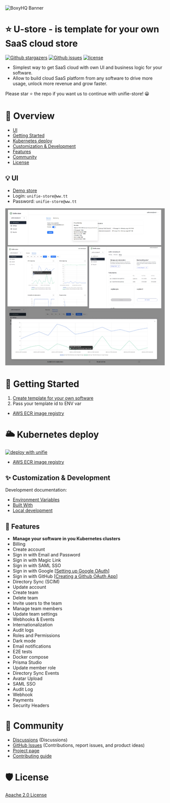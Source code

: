 <picture>
  <source media="(prefers-color-scheme: dark)" srcset="https://avatars.githubusercontent.com/u/164479931?s=256&v=4">
  <source media="(prefers-color-scheme: light)" srcset="https://avatars.githubusercontent.com/u/164479931?s=256&v=4">
  <img alt="BoxyHQ Banner" src="https://avatars.githubusercontent.com/u/164479931?s=256&v=4">
</picture>

# ⭐ U-store - is template for your own SaaS cloud store

<p>
    <a href="https://github.com/unifie-cloud/u-store/stargazers"><img src="https://img.shields.io/github/stars/unifie-cloud/u-store" alt="Github stargazers"></a>
    <a href="https://github.com/unifie-cloud/u-store/issues"><img src="https://img.shields.io/github/issues/unifie-cloud/u-store" alt="Github issues"></a>
    <a href="https://github.com/unifie-cloud/u-store/blob/main/LICENSE"><img src="https://img.shields.io/github/license/unifie-cloud/u-store" alt="license"></a>
</p>
 
- Simplest way to get SaaS cloud with own UI and business logic for your software.
- Allow to build cloud SaaS platform from any software to drive more usage, unlock more revenue and grow faster.

Please star ⭐ the repo if you want us to continue with unifie-store! 😀

# 👋 Overview

- [UI](https://github.com/unifie-cloud/u-store?tab=readme-ov-file#-ui)
- [Getting Started](https://github.com/unifie-cloud/u-store?tab=readme-ov-file#-getting-started)
- [Kubernetes deploy](https://github.com/unifie-cloud/u-store?tab=readme-ov-file#%EF%B8%8F-kubernetes-deploy)
- [Customization & Development](https://github.com/unifie-cloud/u-store?tab=readme-ov-file#-customization--development)
- [Features](https://github.com/unifie-cloud/u-store?tab=readme-ov-file#-features)
- [Community](https://github.com/unifie-cloud/u-store?tab=readme-ov-file#-community)
- [License](https://github.com/unifie-cloud/u-store?tab=readme-ov-file#%EF%B8%8F-license)

## 💡 UI

- [Demo store](https://demo-store.unifie.io)
- Login: `unifie-store@ww.tt`
- Password: `unifie-store@ww.tt`

![UI](docs/images/product-monitoring.webp)

# 🌟 Getting Started

1. [Create template for your own software](https://www.unifie.cloud/doc/docs/User-Guide/templates/)
1. Pass your template id to ENV var

- [AWS ECR image registry](https://gallery.ecr.aws/g4a0y2u8/unifie-store)

# 🌥️ Kubernetes deploy

[![deploy with unifie](https://api.unifie.cloud/deploy-btn/button_unifie-one-click-deploy.gif)](https://unifie.cloud/kubernetes/unifie-project-lf24rvjgzu9rwhd5)

- [AWS ECR image registry](https://gallery.ecr.aws/g4a0y2u8/unifie-store)

## ✨ Customization & Development

Development documentation:

- [Environment Variables](./docs/EnvironmentVariables.md)
- [Built With](https://github.com/unifie-cloud/u-store/tree/staging/packages/store#%EF%B8%8F-built-with)
- [Local development](https://github.com/unifie-cloud/u-store/tree/staging/packages/store#-customization--development)

## 🥇 Features

- **Manage your software in you Kubernetes clusters**
- Billing
- Create account
- Sign in with Email and Password
- Sign in with Magic Link
- Sign in with SAML SSO
- Sign in with Google [[Setting up Google OAuth](https://support.google.com/cloud/answer/6158849?hl=en)]
- Sign in with GitHub [[Creating a Github OAuth App](https://docs.github.com/en/developers/apps/building-oauth-apps/creating-an-oauth-app)]
- Directory Sync (SCIM)
- Update account
- Create team
- Delete team
- Invite users to the team
- Manage team members
- Update team settings
- Webhooks & Events
- Internationalization
- Audit logs
- Roles and Permissions
- Dark mode
- Email notifications
- E2E tests
- Docker compose
- Prisma Studio
- Update member role
- Directory Sync Events
- Avatar Upload
- SAML SSO
- Audit Log
- Webhook
- Payments
- Security Headers

# 🤩 Community

- [Discussions](https://github.com/unifie-cloud/u-store/discussions) (Discussions)
- [GitHub Issues](https://github.com/unifie-cloud/u-store/issues) (Contributions, report issues, and product ideas)
- [Project page](https://github.com/orgs/unifie-cloud/projects/2/views/1)
- [Contributing guide](https://github.com/unifie-cloud/u-store/blob/main/CONTRIBUTING.md)

# 🛡️ License

[Apache 2.0 License](https://github.com/unifie-cloud/u-store/blob/main/LICENSE)
